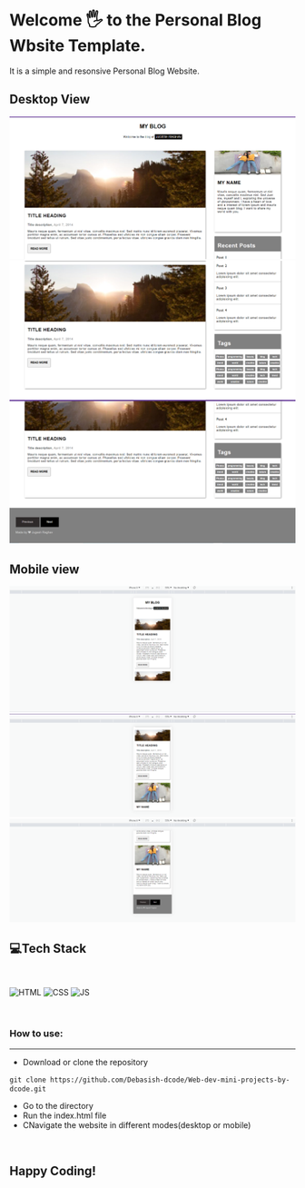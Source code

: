 # Welcome 🖐 to the Personal Blog Wbsite Template.
It is a simple and resonsive Personal Blog Website.

## Desktop View
![Default View](images/page1.png)
![Default View](images/page2.png)
![Default View](images/page3.png)

## Mobile view
![Mobile View](images/mobile1.png)
![Mobile View](images/mobile2.png)
![Mobile View](images/mobile3.png)


## 💻Tech Stack
<br>

![HTML](https://img.shields.io/badge/html5%20-%23E34F26.svg?&style=for-the-badge&logo=html5&logoColor=white)
![CSS](https://img.shields.io/badge/css3%20-%231572B6.svg?&style=for-the-badge&logo=css3&logoColor=white)
![JS](https://img.shields.io/badge/javascript%20-%23323330.svg?&style=for-the-badge&logo=javascript&logoColor=%23F7DF1E)

<br>

### How to use:

---

- Download or clone the repository

```
git clone https://github.com/Debasish-dcode/Web-dev-mini-projects-by-dcode.git
```

- Go to the directory
- Run the index.html file
- CNavigate the website in different modes(desktop or mobile)

<br>

## Happy Coding!
